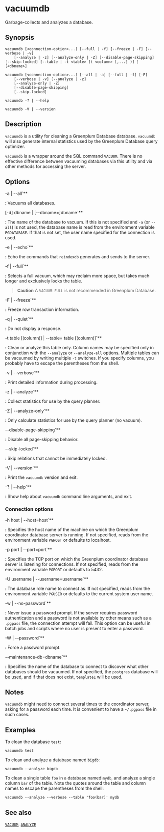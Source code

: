 # vacuumdb

Garbage-collects and analyzes a database.

## Synopsis

```shell
vacuumdb [<connection-option>...] [--full | -f] [--freeze | -F] [--verbose | -v]
    [--analyze | -z] [--analyze-only | -Z] [--disable-page-skipping] [--skip-locked] [--table | -t <table> [( <column> [,...] )] ] [<dbname>]

vacuumdb [<connection-option>...] [--all | -a] [--full | -f] [-F] 
    [--verbose | -v] [--analyze | -z]
    [--analyze-only | -Z]
    [--disable-page-skipping]
    [--skip-locked]

vacuumdb -? | --help

vacuumdb -V | --version
```

## Description

`vacuumdb` is a utility for cleaning a Greenplum Database database. `vacuumdb` will also generate internal statistics used by the Greenplum Database query optimizer.

`vacuumdb` is a wrapper around the SQL command `VACUUM`. There is no effective difference between vacuuming databases via this utility and via other methods for accessing the server.

## Options

-a | --all`**

:   Vacuums all databases.

[-d] dbname | [--dbname=]dbname`**

:   The name of the database to vacuum. If this is not specified and `-a` (or `--all`) is not used, the database name is read from the environment variable `PGDATABASE`. If that is not set, the user name specified for the connection is used.

-e | --echo`**

:   Echo the commands that `reindexdb` generates and sends to the server.

-f | --full`**

:   Selects a full vacuum, which may reclaim more space, but takes much longer and exclusively locks the table.

> **Caution** A `VACUUM FULL` is not recommended in Greenplum Database.

-F | --freeze`**

:   Freeze row transaction information.

-q | --quiet`**

:   Do not display a response.

-t table [(column)] | --table= table [(column)]`**

:   Clean or analyze this table only. Column names may be specified only in conjunction with the `--analyze` or `--analyze-all` options. Multiple tables can be vacuumed by writing multiple `-t` switches. If you specify columns, you probably have to escape the parentheses from the shell.

-v | --verbose`**

:   Print detailed information during processing.

-z | --analyze`**

:   Collect statistics for use by the query planner.

-Z | --analyze-only`**

:   Only calculate statistics for use by the query planner (no vacuum).

--disable-page-skipping`**

:   Disable all page-skipping behavior.

--skip-locked`**

:   Skip relations that cannot be immediately locked.

-V | --version`**

:   Print the `vacuumdb` version and exit.

-? | --help`**

:   Show help about `vacuumdb` command line arguments, and exit.

### Connection options

-h host | --host=host`**

:   Specifies the host name of the machine on which the Greenplum coordinator database server is running. If not specified, reads from the environment variable `PGHOST` or defaults to localhost.

-p port | --port=port`**

:   Specifies the TCP port on which the Greenplum coordinator database server is listening for connections. If not specified, reads from the environment variable `PGPORT` or defaults to 5432.

-U username | --username=username`**

:   The database role name to connect as. If not specified, reads from the environment variable `PGUSER` or defaults to the current system user name.

-w | --no-password`**

:   Never issue a password prompt. If the server requires password authentication and a password is not available by other means such as a `.pgpass` file, the connection attempt will fail. This option can be useful in batch jobs and scripts where no user is present to enter a password.

-W | --password`**

:   Force a password prompt.

--maintenance-db=dbname`**

:   Specifies the name of the database to connect to discover what other databases should be vacuumed. If not specified, the `postgres` database will be used, and if that does not exist, `template1` will be used.

## Notes

`vacuumdb` might need to connect several times to the coordinator server, asking for a password each time. It is convenient to have a `~/.pgpass` file in such cases.

## Examples

To clean the database `test`:

```shell
vacuumdb test
```

To clean and analyze a database named `bigdb`:

```shell
vacuumdb --analyze bigdb
```

To clean a single table `foo` in a database named `mydb`, and analyze a single column `bar` of the table. Note the quotes around the table and column names to escape the parentheses from the shell:

```shell
vacuumdb --analyze --verbose --table 'foo(bar)' mydb
```

## See also

[`VACUUM`](/docs/sql-stmts/sql-stmt-vacuum.md), [`ANALYZE`](/docs/sql-stmts/sql-stmt-analyze.md)
